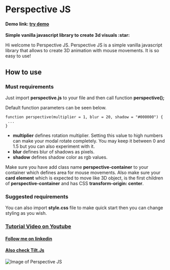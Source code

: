 <h1>Perspective JS</h1>
<h4>Demo link: <a href="https://xzvfb.csb.app">try demo</a></h4>
<b>Simple vanilla javascript library to create 3d visuals :star:</b>
<p>Hi welcome to Perspective JS. Perspective JS is a simple vanilla javascript library that allows to create 3D animation with mouse movements. It is so easy to use!</p>
<h2>How to use</h2>
<h3>Must requirements</h3>
<p>Just import <b>perspective.js</b> to your file and then call function <b>perspective();</b></p>
<p>Default function parameters can be seen below.</p>

    function perspective(multiplier = 1, blur = 20, shadow = "#000000") {
     ...
    }
    
<ul>
 <li><b>multiplier</b> defines rotation multiplier. Setting this value to high numbers can make your modal rotate completely. You may keep it between 0 and 1.5 but you can also experiment with it.</li>
 <li><b>blur</b> defines blur of shadows as pixels.</li>
 <li><b>shadow</b> defines shadow color as rgb values.</li>
</ul>
<p>Make sure you have add class name <b>perspective-container</b> to your container which defines area for mouse movements. Also make sure your <b>card element</b> which is expected to move like 3D object, is the first children of <b>perspective-container</b> and has CSS <b>transform-origin: center</b>.</p>
<h3>Suggested requirements</h3>
<p>You can also import <b>style.css</b> file to make quick start then you can change styling as you wish.</p>
<h3><a href="https://www.youtube.com/watch?v=3VeezhTsPaw">Tutorial Video on Youtube</a></h3>
<h4><a href="https://www.linkedin.com/in/barış-demirezen-655879190/">Follow me on linkedin</a></h4>
<h4><a href="https://gijsroge.github.io/tilt.js/">Also check Tilt.Js</a></h4>

![Image of Perspective JS](https://i.ibb.co/T8d3Wcv/Thumbnail.jpg)
